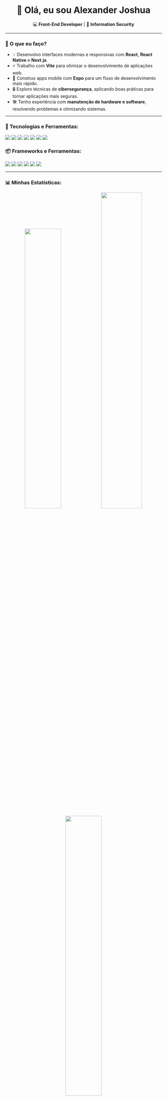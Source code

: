<h1 align="center">👋 Olá, eu sou Alexander Joshua</h1>

<p align="center">
  💻 <strong>Front-End Developer</strong> | 🔐 <strong>Information Security</strong>
</p>

---

### 🚀 O que eu faço?
- 💡 Desenvolvo interfaces modernas e responsivas com <strong>React</strong>, <strong>React Native</strong> e <strong>Next.js</strong>.  
- ⚡ Trabalho com **Vite** para otimizar o desenvolvimento de aplicações web.  
- 📱 Construo apps mobile com **Expo** para um fluxo de desenvolvimento mais rápido.  
- 🔒 Exploro técnicas de <strong>cibersegurança</strong>, aplicando boas práticas para tornar aplicações mais seguras.  
- 🛠️ Tenho experiência com <strong>manutenção de hardware e software</strong>, resolvendo problemas e otimizando sistemas.  

---

### 🎯 Tecnologias e Ferramentas:
<p align="left">
  <img src="https://img.shields.io/badge/-Node.js-339933?style=flat-square&logo=node.js&logoColor=white" />
  <img src="https://img.shields.io/badge/-Python-3776AB?style=flat-square&logo=python&logoColor=white" />
  <img src="https://img.shields.io/badge/-JavaScript-F7DF1E?style=flat-square&logo=javascript&logoColor=black" />
  <img src="https://img.shields.io/badge/-TypeScript-3178C6?style=flat-square&logo=typescript&logoColor=white" />
  <img src="https://img.shields.io/badge/-C++-00599C?style=flat-square&logo=cplusplus&logoColor=white" />
  <img src="https://img.shields.io/badge/-HTML-E34F26?style=flat-square&logo=html5&logoColor=white" />
  <img src="https://img.shields.io/badge/-CSS-1572B6?style=flat-square&logo=css3&logoColor=white" />
</p>

### 📦 Frameworks e Ferramentas:
<p align="left">
  <img src="https://img.shields.io/badge/-React-61DAFB?style=flat-square&logo=react&logoColor=black" />
  <img src="https://img.shields.io/badge/-React_Native-61DAFB?style=flat-square&logo=react&logoColor=black" />
  <img src="https://img.shields.io/badge/-Next.js-000000?style=flat-square&logo=nextdotjs&logoColor=white" />
  <img src="https://img.shields.io/badge/-Vite-646CFF?style=flat-square&logo=vite&logoColor=white" />
  <img src="https://img.shields.io/badge/-Expo-000020?style=flat-square&logo=expo&logoColor=white" />
  <img src="https://img.shields.io/badge/-Tailwind_CSS-06B6D4?style=flat-square&logo=tailwindcss&logoColor=white" />
</p>

---

### 📊 Minhas Estatísticas:
<p align="center">
  <img width="48%" src="https://github-readme-stats.vercel.app/api?username=euaallee&show_icons=true&theme=tokyonight" />
  <img width="51%" src="https://github-readme-streak-stats.herokuapp.com/?user=euaallee&theme=tokyonight" />
</p>

<p align="center">
  <img width="48%" src="https://github-readme-stats.vercel.app/api/top-langs/?username=euaallee&layout=compact&langs_count=8&theme=tokyonight" />
</p>

---

### 📚 Sobre mim:
📌 Já atuei em assistência técnica de informática e fui gerente de projetos em uma empresa júnior.  
📌 Atualmente curso <strong>Sistemas de Informação</strong> e me aventuro no mundo dos investimentos.  
📌 Músico nas horas vagas e apaixonado por tecnologia!  

---

### 🚀 Meus Projetos:
Aqui você encontra algumas das minhas criações e experimentos. Sinta-se à vontade para explorar, contribuir ou trocar ideias!  

📩 **Vamos conversar?**  
Se quiser trocar uma ideia sobre desenvolvimento, segurança ou tecnologia, me chame! 😃  

---

### 📲 Conecte-se comigo:
<p align="center">
  <a href="https://github.com/euaallee">
    <img src="https://img.shields.io/github/followers/euaallee?label=GitHub&style=social" alt="GitHub">
  </a>
  <a href="https://www.instagram.com/euaallee/">
    <img src="https://img.shields.io/badge/-Instagram-E4405F?style=flat-square&logo=Instagram&logoColor=white" alt="Instagram">
  </a>
</p>
